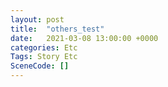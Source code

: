 ```yaml
---
layout: post
title:  "others_test"
date:   2021-03-08 13:00:00 +0000
categories: Etc
Tags: Story Etc
SceneCode: []
---
```

